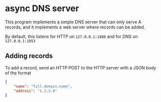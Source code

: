 # async DNS server

This program implements a simple DNS server that can only serve A
records, and it implements a web server where records can be added.

By default, this listens for HTTP on `127.0.0.1:1080` and for DNS on
`127.0.0.1:1053`

## Adding records

To add a record, send an HTTP POST to the HTTP server with a JSON body
of the format

```json
{
    "name": "full.domain.name",
    "address": "1.2.3.4"
}
```
